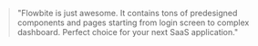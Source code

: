 <Blockquote size="2xl">
    "Flowbite is just awesome. It contains tons of predesigned components and pages starting from login screen to complex dashboard. Perfect choice for your next SaaS application."
</Blockquote>
